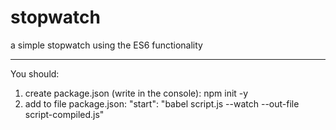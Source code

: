 # stopwatch
a simple stopwatch using the ES6 functionality

-----------------------------------------------------------------------------------------------------------------------------
You should:
1. create package.json (write in the console):
npm init -y
2. add to file package.json:
"start": "babel script.js --watch --out-file script-compiled.js"
